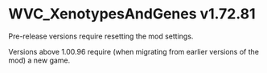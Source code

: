 # WVC_XenotypesAndGenes v1.72.81
 
Pre-release versions require resetting the mod settings.

Versions above 1.00.96 require (when migrating from earlier versions of the mod) a new game.